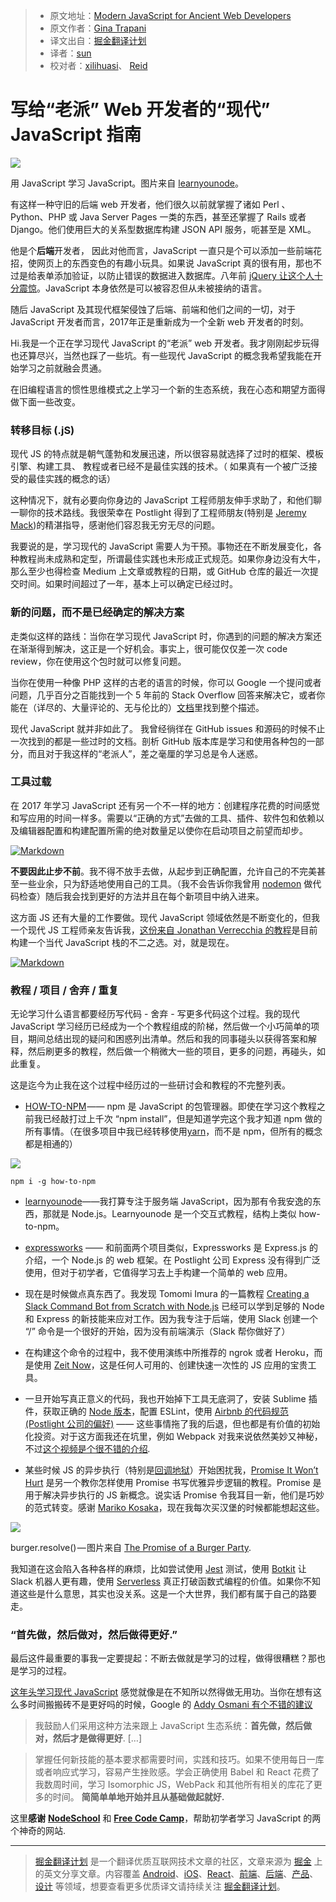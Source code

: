 > * 原文地址：[Modern JavaScript for Ancient Web Developers](https://trackchanges.postlight.com/modern-javascript-for-ancient-web-developers-58e7cae050f9#.ibsx51ylz)
> * 原文作者：[Gina Trapani](https://trackchanges.postlight.com/@ginatrapani?source=post_header_lockup)
> * 译文出自：[掘金翻译计划](https://github.com/xitu/gold-miner)
> * 译者：[sun](http://suncafe.cc)
> * 校对者：[xilihuasi](https://github.com/xilihuasi)、 [Reid](https://github.com/reid3290)

# 写给“老派” Web 开发者的“现代” JavaScript 指南 #

<img class="progressiveMedia-noscript js-progressiveMedia-inner" src="https://cdn-images-1.medium.com/max/800/1*_5XMNVNbpIDCDHU1YXZPyA.png">

用 JavaScript 学习 JavaScript。图片来自 [learnyounode](https://github.com/workshopper/learnyounode)。

有这样一种守旧的后端 web 开发者，他们很久以前就掌握了诸如 Perl 、Python、PHP 或 Java Server Pages 一类的东西，甚至还掌握了 Rails 或者 Django。他们使用巨大的关系型数据库构建 JSON API 服务，呃甚至是 XML。

他是个**后端**开发者， 因此对他而言，JavaScript 一直只是个可以添加一些前端花招，使网页上的东西变色的有趣小玩具。如果说 JavaScript 真的很有用，那也不过是给表单添加验证，以防止错误的数据进入数据库。八年前 [jQuery 让这个人十分震惊](https://twitter.com/ginatrapani/status/3252157585)。JavaScript 本身依然是可以被容忍但从未被接纳的语言。

 随后 JavaScript 及其现代框架侵蚀了后端、前端和他们之间的一切，对于 JavaScript 开发者而言，2017年正是重新成为一个全新 web 开发者的时刻。

Hi.我是一个正在学习现代 JavaScript 的“老派” web 开发者。我才刚刚起步玩得也还算尽兴，当然也踩了一些坑。有一些现代 JavaScript 的概念我希望我能在开始学习之前就融会贯通。

在旧编程语言的惯性思维模式之上学习一个新的生态系统，我在心态和期望方面得做下面一些改变。

### 转移目标 (.jS)

现代 JS 的特点就是朝气蓬勃和发展迅速，所以很容易就选择了过时的框架、模板引擎、构建工具、 教程或者已经不是最佳实践的技术。（ 如果真有一个被广泛接受的最佳实践的概念的话）

这种情况下，就有必要向你身边的 JavaScript 工程师朋友伸手求助了，和他们聊一聊你的技术路线。我很荣幸在 Postlight 得到了工程师朋友(特别是 [Jeremy Mack](https://medium.com/@mutewinter))的精湛指导，感谢他们容忍我无穷无尽的问题。

我要说的是，学习现代的 JavaScript 需要人为干预。事物还在不断发展变化，各种教程尚未成熟和定型，所谓最佳实践也未形成正式规范。如果你身边没有大牛，那么至少也得检查 Medium 上文章或教程的日期，或 GitHub 仓库的最近一次提交时间。如果时间超过了一年，基本上可以确定已经过时。

### 新的问题，而不是已经确定的解决方案 ###

走类似这样的路线：当你在学习现代 JavaScript 时，你遇到的问题的解决方案还在渐渐得到解决，这正是一个好机会。事实上，很可能仅仅差一次 code review，你在使用这个包时就可以修复问题。

当你在使用一种像 PHP 这样的古老的语言的时候，你可以 Google 一个提问或者问题，几乎百分之百能找到一个 5 年前的 Stack Overflow 回答来解决它，或者你能在（详尽的、大量评论的、无与伦比的）[文档](http://docs.php.net/docs.php)里找到整个描述。

现代 JavaScript 就并非如此了。 我曾经徜徉在 GitHub issues 和源码的时候不止一次找到的都是一些过时的文档。剖析 GitHub 版本库是学习和使用各种包的一部分，而且对于我这样的“老派人”，差之毫厘的学习总是令人迷惑。

### 工具过载 ###

在 2017 年学习 JavaScript 还有另一个不一样的地方：创建程序花费的时间感觉和写应用的时间一样多。需要以“正确的方式”去做的工具、插件、软件包和依赖以及编辑器配置和构建配置所需的绝对数量足以使你在启动项目之前望而却步。

[![Markdown](http://i4.buimg.com/1949/adafb30475d3d36a.png)](https://twitter.com/capndesign/status/832638513048850433/photo/1)

**不要因此止步不前**。我不得不放手去做，从起步到正确配置，允许自己的不完美甚至一些业余，只为舒适地使用自己的工具。（我不会告诉你我曾用 [nodemon](https://nodemon.io/) 做代码检查）随后我会找到更好的方法并且在每个新项目中纳入进来。

这方面 JS 还有大量的工作要做。现代 JavaScript 领域依然是不断变化的，但我一个现代 JS 工程师亲友告诉我，[这份来自 Jonathan Verrecchia 的教程](https://github.com/verekia/js-stack-from-scratch)是目前构建一个当代 JavaScript 栈的不二之选。对，就是现在。

[![Markdown](http://i1.piimg.com/1949/95cedaf271a8c352.png)](https://github.com/verekia/js-stack-from-scratch)

### 教程 / 项目 / 舍弃 / 重复 ###

无论学习什么语言都要经历写代码 - 舍弃 - 写更多代码这个过程。我的现代 JavaScript 学习经历已经成为一个个教程组成的阶梯，然后做一个小巧简单的项目，期间总结出现的疑问和困惑列出清单。然后和我的同事碰头以获得答案和解释，然后刷更多的教程，然后做一个稍微大一些的项目，更多的问题，再碰头，如此重复。

这是迄今为止我在这个过程中经历过的一些研讨会和教程的不完整列表。

- [HOW-TO-NPM](https://github.com/workshopper/how-to-npm) —— npm 是 JavaScript 的包管理器。即使在学习这个教程之前我已经敲打过上千次 “npm install”，但是知道学完这个我才知道 npm 做的所有事情。（在很多项目中我已经转移使用[yarn](https://github.com/yarnpkg/yarn)，而不是 npm，但所有的概念都是相通的）

<img class="progressiveMedia-noscript js-progressiveMedia-inner" src="https://cdn-images-1.medium.com/max/800/1*0NydvP4xLtp13z_HE2Xqyw.png">

`npm i -g how-to-npm`

- [learnyounode](https://github.com/workshopper/learnyounode)——我打算专注于服务端 JavaScript，因为那有令我安逸的东西，那就是 Node.js。Learnyounode 是一个交互式教程，结构上类似 how-to-npm。

- [expressworks](https://github.com/azat-co/expressworks) —— 和前面两个项目类似，Expressworks 是 Express.js 的介绍，一个 Node.js 的 web 框架。在 Postlight 公司 Express 没有得到广泛使用，但对于初学者，它值得学习去上手构建一个简单的 web 应用。
- 现在是时候做点真东西了。我发现 Tomomi Imura 的一篇教程 [Creating a Slack Command Bot from Scratch with Node.js](http://www.girliemac.com/blog/2016/10/24/slack-command-bot-nodejs/) 已经可以学到足够的 Node 和 Express 的新技能来应对工作。因为我专注于后端，使用 Slack 创建一个 “/” 命令是一个很好的开始，因为没有前端演示（Slack 帮你做好了）
- 在构建这个命令的过程中，我不使用演练中所推荐的 ngrok 或者 Heroku，而是使用 [Zeit Now](https://zeit.co/now)，这是任何人可用的、创建快速一次性的 JS 应用的宝贵工具。
- 一旦开始写真正意义的代码，我也开始掉下工具无底洞了，安装 Sublime 插件，获取正确的 [Node 版本](https://github.com/postlight/lux/blob/master/CONTRIBUTING.md#nodejs-version-requirements)，配置 ESLint，使用 [Airbnb 的代码规范 (Postlight 公司的偏好)](https://github.com/airbnb/javascript) —— 这些事情拖了我的后退，但也都是有价值的初始化投资。对于这方面我还在坑里，例如 Webpack 对我来说依然美妙又神秘，不过[这个视频是个很不错的介绍](https://www.youtube.com/watch?v=WQue1AN93YU)*.*
- 某些时候 JS 的异步执行（特别是[回调地狱](http://callbackhell.com/)）开始困扰我，[Promise It Won’t Hurt](https://github.com/stevekane/promise-it-wont-hurt) 是另一个教你怎样使用 Promise 书写优雅异步逻辑的教程。Promise 是用于解决异步执行的 JS 新概念。说实话 Promise 令我耳目一新，他们是巧妙的范式转变。感谢 [Mariko Kosaka](http://kosamari.com/notes/the-promise-of-a-burger-party)，现在我每次买汉堡的时候都能想起这些。
<img class="progressiveMedia-noscript js-progressiveMedia-inner" src="https://cdn-images-1.medium.com/max/800/1*Gh5Pv0ujTuikxGZMeANfCg.png">

burger.resolve() — 图片来自 [The Promise of a Burger Party](http://kosamari.com/notes/the-promise-of-a-burger-party).

我知道在这会陷入各种各样的麻烦，比如尝试使用 [Jest](https://facebook.github.io/jest/) 测试，使用 [Botkit](https://github.com/howdyai/botkit) 让 Slack 机器人更有趣，使用 [Serverless](https://serverless.com/) 真正打破函数式编程的价值。如果你不知道这些是什么意思，其实也没关系。这是一个大世界，我们都有属于自己的路要走。

### **“首先做，然后做对，然后做得更好**.” ###

最后这件最重要的事我一定要提起：不断去做就是学习的过程，做得很糟糕？那也是学习的过程。

[这年头学习现代 JavaScript](https://hackernoon.com/how-it-feels-to-learn-javascript-in-2016-d3a717dd577f#.kclvczou2) 感觉就像是在不知所以然得做无用功。当你在想有这么多时间搬搬砖不是更好吗的时候，Google 的 [Addy Osmani 有个不错的建议](https://medium.com/@addyosmani/totally-get-your-frustration-ea11adf237e3#.t599ja0j3)

> 我鼓励人们采用这种方法来跟上 JavaScript 生态系统：**首先做，然后做对，然后才是做得更好**. […]

> 掌握任何新技能的基本要求都需要时间，实践和技巧。如果不使用每日一库或者响应式学习，容易产生挫败感。学会正确使用 Babel 和 React 花费了我数周时间，学习 Isomorphic JS，WebPack 和其他所有相关的库花了更多的时间。 **简简单单地开始并且从基础做起就好.**

这里**感谢** [ **NodeSchool**](https://nodeschool.io/) 和 [**Free Code Camp**](https://www.freecodecamp.com/)，帮助初学者学习 JavaScript 的两个神奇的网站.  


---

> [掘金翻译计划](https://github.com/xitu/gold-miner) 是一个翻译优质互联网技术文章的社区，文章来源为 [掘金](https://juejin.im) 上的英文分享文章。内容覆盖 [Android](https://github.com/xitu/gold-miner#android)、[iOS](https://github.com/xitu/gold-miner#ios)、[React](https://github.com/xitu/gold-miner#react)、[前端](https://github.com/xitu/gold-miner#前端)、[后端](https://github.com/xitu/gold-miner#后端)、[产品](https://github.com/xitu/gold-miner#产品)、[设计](https://github.com/xitu/gold-miner#设计) 等领域，想要查看更多优质译文请持续关注 [掘金翻译计划](https://github.com/xitu/gold-miner)。

